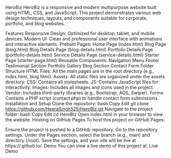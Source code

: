 HeroBiz
HeroBiz is a responsive and modern multipurpose website built using HTML, CSS, and JavaScript. This project demonstrates various web design techniques, layouts, and components suitable for corporate, portfolio, and blog websites.

Features
Responsive Design: Optimized for desktop, tablet, and mobile devices.
Modern UI: Clean and professional user interface with animations and interactive elements.
Prebuilt Pages:
Home Page (index.html)
Blog Page (blog.html)
Blog Details Page (blog-details.html)
Portfolio Details Page (portfolio-details.html)
Service Details Page (service-details.html)
Starter Page (starter-page.html)
Reusable Components:
Navigation Menu
Footer
Testimonial Section
Portfolio Gallery
Blog Section
Contact Form
Folder Structure
HTML Files: All the main pages are in the root directory (e.g., index.html, blog.html).
Assets: All static files are organized under the assets directory.
CSS: Contains all stylesheets.
JS: Contains JavaScript files for interactivity.
Images: Includes all images and icons used in the project.
Vendor: Includes third-party libraries (e.g., Bootstrap, AOS, Swiper).
Forms: Contains a PHP script (contact.php) to handle contact form submissions.
Installation and Setup
Clone the repository:
bash
Copy
Edit
git clone https://github.com/HeeraSingh525/HeroBiz.git
Navigate to the project folder:
bash
Copy
Edit
cd HeroBiz
Open index.html in your browser to view the website.
Hosting on GitHub Pages
To host this project on GitHub Pages:

Ensure the project is pushed to a GitHub repository.
Go to the repository settings.
Under the Pages section, select the branch (e.g., main) and directory (/root).
Save the settings, and your site will be live at https://<your-username>.github.io/<repository-name>.
Demo
You can view a live demo of this project at: Live Demo
